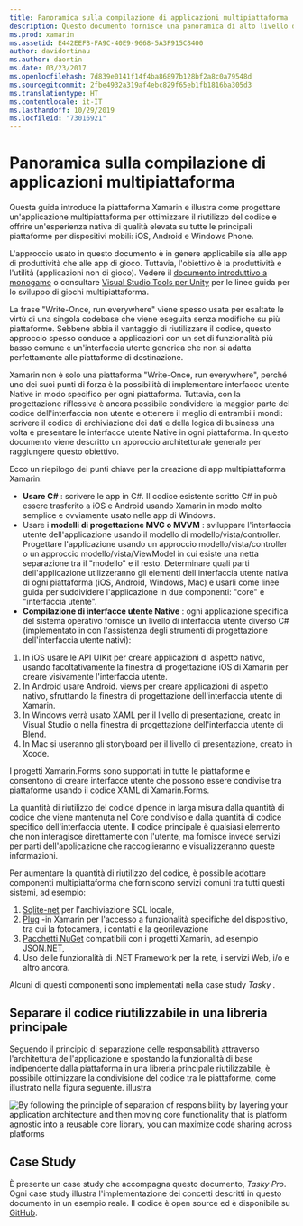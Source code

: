 ```yaml
---
title: Panoramica sulla compilazione di applicazioni multipiattaforma
description: Questo documento fornisce una panoramica di alto livello della creazione di applicazioni multipiattaforma. Viene illustrato il valore di C#, modelli di progettazione come MVC/MVVM e interfacce utente Native.
ms.prod: xamarin
ms.assetid: E442EEFB-FA9C-40E9-9668-5A3F915C8400
author: davidortinau
ms.author: daortin
ms.date: 03/23/2017
ms.openlocfilehash: 7d839e0141f14f4ba86897b128bf2a8c0a79548d
ms.sourcegitcommit: 2fbe4932a319af4ebc829f65eb1fb1816ba305d3
ms.translationtype: HT
ms.contentlocale: it-IT
ms.lasthandoff: 10/29/2019
ms.locfileid: "73016921"
---
```

# <a name="building-cross-platform-applications-overview"></a>Panoramica sulla compilazione di applicazioni multipiattaforma

Questa guida introduce la piattaforma Xamarin e illustra come progettare un'applicazione multipiattaforma per ottimizzare il riutilizzo del codice e offrire un'esperienza nativa di qualità elevata su tutte le principali piattaforme per dispositivi mobili: iOS, Android e Windows Phone.

L'approccio usato in questo documento è in genere applicabile sia alle app di produttività che alle app di gioco. Tuttavia, l'obiettivo è la produttività e l'utilità (applicazioni non di gioco). Vedere il [documento introduttivo a monogame](~/graphics-games/monogame/introduction/index.md) o consultare [Visual Studio Tools per Unity](https://docs.microsoft.com/visualstudio/cross-platform/visual-studio-tools-for-unity) per le linee guida per lo sviluppo di giochi multipiattaforma.

La frase "Write-Once, run everywhere" viene spesso usata per esaltate le virtù di una singola codebase che viene eseguita senza modifiche su più piattaforme. Sebbene abbia il vantaggio di riutilizzare il codice, questo approccio spesso conduce a applicazioni con un set di funzionalità più basso comune e un'interfaccia utente generica che non si adatta perfettamente alle piattaforme di destinazione.

Xamarin non è solo una piattaforma "Write-Once, run everywhere", perché uno dei suoi punti di forza è la possibilità di implementare interfacce utente Native in modo specifico per ogni piattaforma. Tuttavia, con la progettazione riflessiva è ancora possibile condividere la maggior parte del codice dell'interfaccia non utente e ottenere il meglio di entrambi i mondi: scrivere il codice di archiviazione dei dati e della logica di business una volta e presentare le interfacce utente Native in ogni piattaforma. In questo documento viene descritto un approccio architetturale generale per raggiungere questo obiettivo.

Ecco un riepilogo dei punti chiave per la creazione di app multipiattaforma Xamarin:

- **Usare C#**  : scrivere le app in C#. Il codice esistente scritto C# in può essere trasferito a iOS e Android usando Xamarin in modo molto semplice e ovviamente usato nelle app di Windows.
- Usare i **modelli di progettazione MVC o MVVM** : sviluppare l'interfaccia utente dell'applicazione usando il modello di modello/vista/controller. Progettare l'applicazione usando un approccio modello/vista/controller o un approccio modello/vista/ViewModel in cui esiste una netta separazione tra il "modello" e il resto. Determinare quali parti dell'applicazione utilizzeranno gli elementi dell'interfaccia utente nativa di ogni piattaforma (iOS, Android, Windows, Mac) e usarli come linee guida per suddividere l'applicazione in due componenti: "core" e "interfaccia utente".
- **Compilazione di interfacce utente Native** : ogni applicazione specifica del sistema operativo fornisce un livello di interfaccia utente diverso C# (implementato in con l'assistenza degli strumenti di progettazione dell'interfaccia utente nativi):

1. In iOS usare le API UIKit per creare applicazioni di aspetto nativo, usando facoltativamente la finestra di progettazione iOS di Xamarin per creare visivamente l'interfaccia utente.
1. In Android usare Android. views per creare applicazioni di aspetto nativo, sfruttando la finestra di progettazione dell'interfaccia utente di Xamarin.
1. In Windows verrà usato XAML per il livello di presentazione, creato in Visual Studio o nella finestra di progettazione dell'interfaccia utente di Blend.
1. In Mac si useranno gli storyboard per il livello di presentazione, creato in Xcode.

I progetti Xamarin.Forms sono supportati in tutte le piattaforme e consentono di creare interfacce utente che possono essere condivise tra piattaforme usando il codice XAML di Xamarin.Forms. 

La quantità di riutilizzo del codice dipende in larga misura dalla quantità di codice che viene mantenuta nel Core condiviso e dalla quantità di codice specifico dell'interfaccia utente. Il codice principale è qualsiasi elemento che non interagisce direttamente con l'utente, ma fornisce invece servizi per parti dell'applicazione che raccoglieranno e visualizzeranno queste informazioni.

Per aumentare la quantità di riutilizzo del codice, è possibile adottare componenti multipiattaforma che forniscono servizi comuni tra tutti questi sistemi, ad esempio:

1. [Sqlite-net](https://www.nuget.org/packages/sqlite-net-pcl/) per l'archiviazione SQL locale,
1. [Plug](https://xamarin.com/plugins) -in Xamarin per l'accesso a funzionalità specifiche del dispositivo, tra cui la fotocamera, i contatti e la georilevazione
1. [Pacchetti NuGet](https://nuget.org) compatibili con i progetti Xamarin, ad esempio [JSON.NET](https://www.nuget.org/packages/Newtonsoft.Json/),
1. Uso delle funzionalità di .NET Framework per la rete, i servizi Web, i/o e altro ancora.

Alcuni di questi componenti sono implementati nella case study *Tasky* .

 <a name="Separate_Reusable_Code_into_a_Core_Library" />

## <a name="separate-reusable-code-into-a-core-library"></a>Separare il codice riutilizzabile in una libreria principale

Seguendo il principio di separazione delle responsabilità attraverso l'architettura dell'applicazione e spostando la funzionalità di base indipendente dalla piattaforma in una libreria principale riutilizzabile, è possibile ottimizzare la condivisione del codice tra le piattaforme, come illustrato nella figura seguente. illustra

 ![](overview-images/layers2.png "By following the principle of separation of responsibility by layering your application architecture and then moving core functionality that is platform agnostic into a reusable core library, you can maximize code sharing across platforms")

 <a name="Case_Studies" />

## <a name="case-studies"></a>Case Study

È presente un case study che accompagna questo documento, *Tasky Pro*. Ogni case study illustra l'implementazione dei concetti descritti in questo documento in un esempio reale. Il codice è open source ed è disponibile su [GitHub](https://github.com/xamarin/mobile-samples/).
